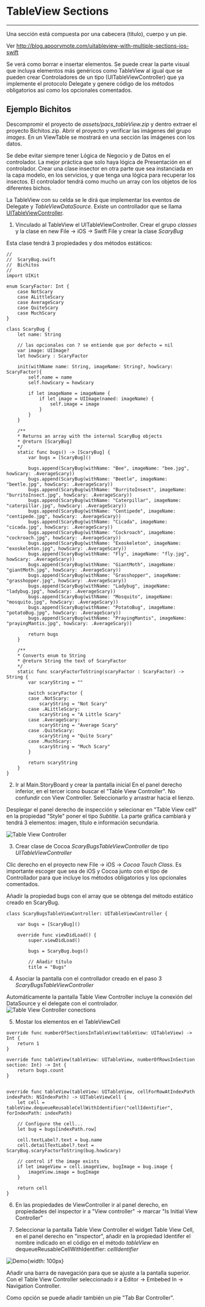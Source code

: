 # TableView Sections
--------------------

Una sección está compuesta por una cabecera (título), cuerpo y un pie.

Ver http://blog.apoorvmote.com/uitableview-with-multiple-sections-ios-swift

Se verá como borrar e insertar elementos. Se puede crear la parte visual que incluya elementos más genéricos como TableView al igual que se pueden crear Controladores de un tipo (UITableViewController) que ya implemente el protocolo Delegate y genere código de los métodos obligatorios así como los opcionales comentados.

## Ejemplo Bichitos

Descompromir el proyecto de _assets/pacs_tableView.zip_ y dentro extraer el proyecto Bichitos.zip. Abrir el proyecto y verificar las imágenes del grupo _images_. En un ViewTable se mostrará en una sección las imágenes con los datos.

Se debe evitar siempre tener Lógica de Negocio y de Datos en el controlador. La mejor práctica que solo haya lógica de Presentación en el controlador. Crear una clase insector en otra parte que sea instanciada en la capa modelo, en los servicios, y que tenga una lógica para recuperar los insectos. El controlador tendrá como mucho un array con los objetos de los diferentes bichos.

La TableView con su celda se le dirá que implementar los eventos de Delegate y _TableViewDataSource_. Existe un controllador que se llama [UITableViewController](https://developer.apple.com/library/ios/documentation/UIKit/Reference/UITableViewController_Class/).

1. Vinculado al TableView el UITableViewController.
Crear el grupo _classes_ y la clase
en new File -> iOS -> Swift File y crear la clase _ScaryBug_

Esta clase tendrá 3 propiedades y dos métodos estáticos:

```
//
//  ScaryBug.swift
//  Bichitos
//
import UIKit

enum ScaryFactor: Int {
    case NotScary
    case ALittleScary
    case AverageScary
    case QuiteScary
    case MuchScary
}

class ScaryBug {
    let name: String

    // las opcionales con ? se entiende que por defecto = nil
    var image: UIImage?
    let howScary : ScaryFactor

    init(withName name: String, imageName: String?, howScary: ScaryFactor){
        self.name = name
        self.howScary = howScary

        if let imageName = imageName {
            if let image = UIImage(named: imageName) {
                self.image = image
            }
        }
    }

    /**
    * Returns an array with the internal ScaryBug objects
    * @return [ScaryBug]
    */
    static func bugs() -> [ScaryBug] {
        var bugs = [ScaryBug]()

        bugs.append(ScaryBug(withName: "Bee", imageName: "bee.jpg", howScary: .AverageScary))
        bugs.append(ScaryBug(withName: "Beetle", imageName: "beetle.jpg", howScary: .AverageScary))
        bugs.append(ScaryBug(withName: "BurritoInsect", imageName: "burritoInsect.jpg", howScary: .AverageScary))
        bugs.append(ScaryBug(withName: "Caterpillar", imageName: "caterpillar.jpg", howScary: .AverageScary))
        bugs.append(ScaryBug(withName: "Centipede", imageName: "centipede.jpg", howScary: .AverageScary))
        bugs.append(ScaryBug(withName: "Cicada", imageName: "cicada.jpg", howScary: .AverageScary))
        bugs.append(ScaryBug(withName: "Cockroach", imageName: "cockroach.jpg", howScary: .AverageScary))
        bugs.append(ScaryBug(withName: "Exoskeleton", imageName: "exoskeleton.jpg", howScary: .AverageScary))
        bugs.append(ScaryBug(withName: "Fly", imageName: "fly.jpg", howScary: .AverageScary))
        bugs.append(ScaryBug(withName: "GiantMoth", imageName: "giantMoth.jpg", howScary: .AverageScary))
        bugs.append(ScaryBug(withName: "Grasshopper", imageName: "grasshopper.jpg", howScary: .AverageScary))
        bugs.append(ScaryBug(withName: "Ladybug", imageName: "ladybug.jpg", howScary: .AverageScary))
        bugs.append(ScaryBug(withName: "Mosquito", imageName: "mosquito.jpg", howScary: .AverageScary))
        bugs.append(ScaryBug(withName: "PotatoBug", imageName: "potatoBug.jpg", howScary: .AverageScary))
        bugs.append(ScaryBug(withName: "PrayingMantis", imageName: "prayingMantis.jpg", howScary: .AverageScary))

        return bugs
    }

    /**
    * Converts enum to String
    * @return String the text of ScaryFactor
    */
    static func scaryFactorToString(scaryFactor : ScaryFactor) -> String {
        var scaryString = ""

        switch scaryFactor {
        case .NotScary:
            scaryString = "Not Scary"
        case .ALittleScary:
            scaryString = "A Little Scary"
        case .AverageScary:
            scaryString = "Average Scary"
        case .QuiteScary:
            scaryString = "Quite Scary"
        case .MuchScary:
            scaryString = "Much Scary"
        }

        return scaryString
    }
}

```

2. Ir al Main.StoryBoard y crear la pantalla inicial
En el panel derecho inferior, en el tercer icono buscar el "Table View Controller". No confundir con View Controller. Seleccionarlo y arrastrar hacia el lienzo.

Desplegar el panel derecho de inspección y selecionar en "Table View cell" en la propiedad "Style" poner el tipo _Subtitle_. La parte gráfica cambiará y tendrá 3 elementos: imagen, título e información secundaria.

![Table View Controller](captions/day8/bichitos_sample_1.png)

3. Crear clase de Cocoa _ScaryBugsTableViewController_ de tipo _UITableViewController_

Clic derecho en el proyecto new File -> iOS -> _Cocoa Touch Class_. Es importante escoger que sea de iOS y Cocoa junto con el tipo de Controllador para que incluye los métodos obligatorios y los opcionales comentados.

Añadir la propiedad bugs con el array que se obtenga del método estático creado en ScaryBug.

```
class ScaryBugsTableViewController: UITableViewController {

    var bugs = [ScaryBug]()

    override func viewDidLoad() {
        super.viewDidLoad()

        bugs = ScaryBug.bugs()

        // Añadir título
        title = "Bugs"
```

4. Asociar la pantalla con el controllador creado en el paso 3 _ScaryBugsTableViewController_

Automáticamente la pantalla Table View Controller incluye la conexión del DataSource y el delegate con el controlador.
![Table View Controller conections](captions/day8/bichitos_sample_2.png)

5. Mostar los elementos en el TableViewCell

```
override func numberOfSectionsInTableView(tableView: UITableView) -> Int {
    return 1
}

override func tableView(tableView: UITableView, numberOfRowsInSection section: Int) -> Int {
    return bugs.count
}


override func tableView(tableView: UITableView, cellForRowAtIndexPath indexPath: NSIndexPath) -> UITableViewCell {
    let cell = tableView.dequeueReusableCellWithIdentifier("cellIdentifier", forIndexPath: indexPath)

    // Configure the cell...
    let bug = bugs[indexPath.row]

    cell.textLabel?.text = bug.name
    cell.detailTextLabel?.text = ScaryBug.scaryFactorToString(bug.howScary)

    // control if the image exists
    if let imageView = cell.imageView, bugImage = bug.image {
        imageView.image = bugImage
    }

    return cell
}

```

6. En las propiedades de ViewController ir al panel derecho, en propiedades del inspector ir a "View controller" -> marcar "Is Initial View Controller"

7. Seleccionar la pantalla Table View Controller el widget Table View Cell, en el panel derecho en "inspector", añadir en la propiedad Identifer el nombre indicado en el código en el método _tableView_ en dequeueReusableCellWithIdentifier: _cellIdentifier_

![Demo](captions/day8/bichitos_sample_3.png){width: 100px}

Añadir una barra de navegación para que se ajuste a la pantalla superior.
Con el Table View Controller seleccionado ir a Editor -> Embebed In -> Navigation Controller.

Como opción se puede añadir también un pie "Tab Bar Controller".
